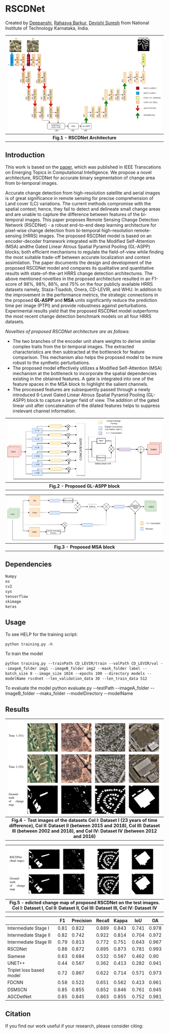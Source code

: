 # RSCDNet

Created by <a href="https://www.linkedin.com/in/deepanshi-d/" target="_blank">Deepanshi</a>, <a href="https://www.linkedin.com/in/rahasya/" target="_blank">Rahasya Barkur</a>, <a href="https://www.linkedin.com/in/devishi-suresh/" target="_blank">Devishi Suresh</a> from National Institute of Technology Karnataka, India.



![RSCDNet Architecture](images/archi_f.png)|
|:--:|
| <b> Fig.1 - RSCDNet Architecture</b>|

## Introduction
This work is based on the <a href="" target>paper</a>, which was published in IEEE Transcations on Emerging Topics in Computational Intelligence. We propose a novel architecture, RSCDNet for accurate binary segmentation of change area from bi-temporal images.

Accurate change detection from high-resolution satellite and aerial images is of great significance in remote sensing for precise comprehension of Land cover (LC) variations. The current methods compromise with the spatial context; hence, they fail to detect and delineate small change areas and are unable to capture the difference between features of the bi-temporal images. This paper proposes Remote Sensing Change Detection Network (RSCDNet) - a robust end-to-end deep learning architecture for pixel-wise change detection from bi-temporal high-resolution remote-sensing (HRRS) images. The proposed RSCDNet model is based on an encoder-decoder framework integrated with the Modified Self-Attention (MSA) andthe Gated Linear Atrous Spatial Pyramid Pooling (GL-ASPP) blocks; both  efficient mechanisms to regulate the field-of-view while finding the most suitable trade-off between accurate localization and context assimilation. The paper documents the design and development of the proposed RSCDNet model and compares its qualitative and quantitative results with state-of-the-art HRRS change detection architectures. The above mentioned novelties in the proposed architecture resulted in an F1-score of 98%, 98%, 88%, and 75% on the four publicly available HRRS datasets namely, Staza-Tisadob, Onera, CD-LEVIR, and WHU. In addition to the improvement in the performance metrics, the strategic connections in the proposed <b>GL-ASPP</b> and <b>MSA</b> units significantly reduce the prediction time per image (PTPI) and provide robustness against perturbations. Experimental results yield that the proposed RSCDNet model outperforms the most recent change detection benchmark models on all four HRRS datasets.

<i>Novelties of proposed RSCDNet architecture are as follows:</i>
* The two branches of the encoder unit share weights to derive similar complex traits from the bi-temporal images. The extracted characteristics are then subtracted at the bottleneck for feature comparison. This mechanism also helps the proposed model to be more robust to the synthetic perturbations.
* The proposed model effectively utilizes a Modified Self-Attention (MSA) mechanism at the bottleneck to incorporate the spatial dependencies existing in the obtained features. A gate is integrated into one of the feature spaces in the MSA block to highlight the salient channels. 
* The processed features are subsequently passed through a newly introduced  6-Level Gated Linear Atrous Spatial Pyramid Pooling (GL-ASPP) block to capture a larger field of view. The addition of the gated linear unit after concatenation of the dilated features helps to suppress irrelevant channel information.

![RSCDNet Architecture](images/GLASPP.png)|
|:--:|
| <b> Fig.2 - Proposed GL-ASPP block</b>|

![RSCDNet Architecture](images/MSA_r.png)|
|:--:|
| <b> Fig.3 - Proposed MSA block</b>|

## Dependencies
    Numpy
    os
    cv2
    sys
    tensorflow
    skimage
    keras

## Usage
To see HELP for the training script:

    python training.py -h

To train the model 

    python training.py --trainPath CD_LEVIR/train --valPath CD_LEVIR/val --imageA_folder img1 --imageB_folder img2 --mask_folder label --batch_size 8 --image_size 1024 --epochs 100 --directory models --modelName rscdnet --len_validation_data 30 --len_train_data 512

To evaluate the model
    python evaluate.py --testPath --imageA_folder --imageB_folder --maks_folder --modelDirectory --modelName


## Results 
![RSCDNet Architecture](images/dataset1.png)|
|:--:|
|<b> Fig.4 - Test images of the datasets Col I: Dataset I (23 years of time difference), Col II: Dataset II (between 2015 and 2018), Col III: Dataset III (between 2002 and 2018), and Col IV: Dataset IV (between 2012 and 2016) </b>|

![RSCDNet Architecture](images/predictions.png)|
|:--:|
|<b> Fig.5 - edicted change map of proposed RSCDNet on the test images.  Col I: Dataset I, Col II: Dataset II, Col III: Dataset III, Col IV: Dataset IV </b>|

|                           | F1          | Precision | Recall | Kappa | IoU| OA |
| -----------               | ----------- |-----------|--------|-------|----|----|
| Intermediate Stage I      |       0.81 |0.822| 0.889 | 0.843 |0.741| 0.978|
| Intermediate Stage II     | 0.82        |0.742 |0.922 | 0.814 | 0.704 | 0.972|
|Intermediate Stage III     |0.79 |0.813| 0.772 | 0.751 |0.643 | 0.967|
|RSCDNet                    |0.88|  0.872|	0.895|	0.873|	0.781|	0.993|
|Siamese                    |0.63| 0.684	|0.532	|0.567	|0.462	|0.90|
|UNET++                     |0.44|	0.567|	0.362|	0.413|	0.282|	0.941 |
|Triplet loss based model   |0.72|0.867|	0.622|	0.714|	0.571|	0.973 |
|FDCNN                      |0.58|0.522	|0.651	|0.562	|0.413	|0.961 | 
DSMSCN                      |0.85|0.855 |0.852 |0.846 |0.761 |0.945 |
|AGCDetNet                 |0.85| 0.845 | 0.863 | 0.855 | 0.752 | 0.981|

## Citation
If you find our work useful if your research, please consider citing:
